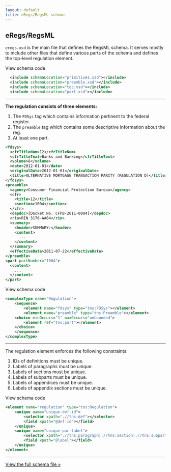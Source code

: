```yaml
---
layout: default
title: eRegs/RegsML schema
---
```


## eRegs/RegsML


`eregs.xsd` is the main file that defines the RegsML schema. It serves mostly to include other files that define various parts of the schema and defines the top-level regulation element.

<span class="toggle">View schema code</span>

```xml
  <include schemaLocation="primitives.xsd"></include>
  <include schemaLocation="preamble.xsd"></include>
  <include schemaLocation="toc.xsd"></include>
  <include schemaLocation="part.xsd"></include>
```

---

**The regulation consists of three elements:**

1. The `FDSys` tag which contains information pertinent to the federal register.
2. The `preamble` tag which contains some descriptive information about the reg.
3. At least one part.

```xml
<fdsys>
  <cfrTitleNum>12</cfrTitleNum>
  <cfrTitleText>Banks and Banking</cfrTitleText>
  <volume>8</volume>
  <date>2012-01-01</date>
  <originalDate>2012-01-01</originalDate>
  <title>ALTERNATIVE MORTGAGE TRANSACTION PARITY (REGULATION D)</title>
</fdsys>
<preamble>
  <agency>Consumer Financial Protection Bureau</agency>
  <cfr>
    <title>12</title>
    <section>1004</section>
  </cfr>
  <depdoc>[Docket No. CFPB-2011-0004]</depdoc>
  <rin>RIN 3170-AA04</rin>
  <summary>
    <header>SUMMARY:</header>
    <content>
      ...
    </content>
  </summary>
  <effectiveDate>2011-07-22</effectiveDate>
</preamble>
<part partNumber="1004">
  <content>
    ...
  </content>
</part>
```

<span class="toggle">View schema code</span>

```xml
<complexType name="Regulation">
	<sequence>
		<element name="fdsys" type="tns:FDSys"></element>
		<element name="preamble" type="tns:Preamble"></element>
  	<choice minOccurs="1" maxOccurs="unbounded">
  		<element ref="tns:part"></element>
  	</choice>
	</sequence>
</complexType>
```

---

The regulation element enforces the following constraints:

1. IDs of definitions must be unique.
2. Labels of paragraphs must be unique.
3. Labels of sections must be unique.
4. Labels of subparts must be unique.
5. Labels of appendices must be unique.
6. Labels of appendix sections must be unique.

<span class="toggle">View schema code</span>

```xml
<element name="regulation" type="tns:Regulation">
	<unique name="unique-def-id">
		<selector xpath=".//tns:def"></selector>
		<field xpath="@def-id"></field>
	</unique>
	<unique name="unique-par-label">
		<selector xpath=".//tns:paragraph|.//tns:section|.//tns:subpart|.//tns:appendix|.//tns:appendixSection"></selector>
		<field xpath="@label"></field>
	</unique>
</element>
```

---

[View the full schema file &#187;](https://github.com/cfpb/regulations-schema/blob/master/src/eregs.xsd)

